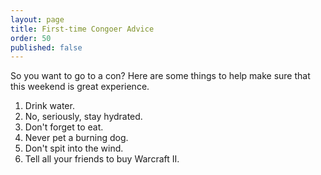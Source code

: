 ```yaml
---
layout: page
title: First-time Congoer Advice
order: 50
published: false
---
```


So you want to go to a con? Here are some things to help make sure that this weekend is great experience.

1. Drink water.
1. No, seriously, stay hydrated.
1. Don't forget to eat.
1. Never pet a burning dog.
1. Don't spit into the wind.
1. Tell all your friends to buy Warcraft II.
